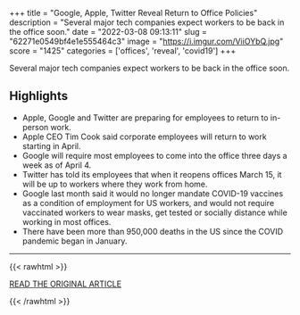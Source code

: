 +++
title = "Google, Apple, Twitter Reveal Return to Office Policies"
description = "Several major tech companies expect workers to be back in the office soon."
date = "2022-03-08 09:13:11"
slug = "62271e0549bf4e1e555464c3"
image = "https://i.imgur.com/ViiOYbQ.jpg"
score = "1425"
categories = ['offices', 'reveal', 'covid19']
+++

Several major tech companies expect workers to be back in the office soon.

## Highlights

- Apple, Google and Twitter are preparing for employees to return to in-person work.
- Apple CEO Tim Cook said corporate employees will return to work starting in April.
- Google will require most employees to come into the office three days a week as of April 4.
- Twitter has told its employees that when it reopens offices March 15, it will be up to workers where they work from home.
- Google last month said it would no longer mandate COVID-19 vaccines as a condition of employment for US workers, and would not require vaccinated workers to wear masks, get tested or socially distance while working in most offices.
- There have been more than 950,000 deaths in the US since the COVID pandemic began in January.

---

{{< rawhtml >}}
  <p class="article-category">
    <a target="_blank" href="https://www.cnet.com/tech/google-apple-twitter-reveal-return-to-office-policies/">READ THE ORIGINAL ARTICLE</a>
  </p>
{{< /rawhtml >}}
